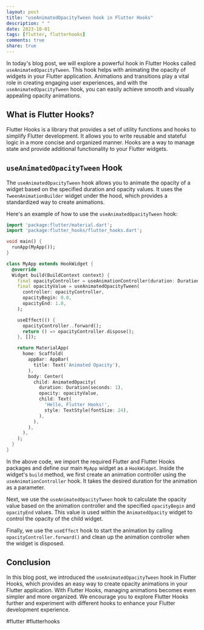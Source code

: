 ```yaml
---
layout: post
title: "useAnimatedOpacityTween hook in Flutter Hooks"
description: " "
date: 2023-10-01
tags: [flutter, flutterhooks]
comments: true
share: true
---
```


In today's blog post, we will explore a powerful hook in Flutter Hooks called `useAnimatedOpacityTween`. This hook helps with animating the opacity of widgets in your Flutter application. Animations and transitions play a vital role in creating engaging user experiences, and with the `useAnimatedOpacityTween` hook, you can easily achieve smooth and visually appealing opacity animations.

## What is Flutter Hooks?

Flutter Hooks is a library that provides a set of utility functions and hooks to simplify Flutter development. It allows you to write reusable and stateful logic in a more concise and organized manner. Hooks are a way to manage state and provide additional functionality to your Flutter widgets.

## `useAnimatedOpacityTween` Hook

The `useAnimatedOpacityTween` hook allows you to animate the opacity of a widget based on the specified duration and opacity values. It uses the `TweenAnimationBuilder` widget under the hood, which provides a standardized way to create animations.

Here's an example of how to use the `useAnimatedOpacityTween` hook:

```dart
import 'package:flutter/material.dart';
import 'package:flutter_hooks/flutter_hooks.dart';

void main() {
  runApp(MyApp());
}

class MyApp extends HookWidget {
  @override
  Widget build(BuildContext context) {
    final opacityController = useAnimationController(duration: Duration(seconds: 1));
    final opacityValue = useAnimatedOpacityTween(
      controller: opacityController,
      opacityBegin: 0.0,
      opacityEnd: 1.0,
    );

    useEffect(() {
      opacityController..forward();
      return () => opacityController.dispose();
    }, []);

    return MaterialApp(
      home: Scaffold(
        appBar: AppBar(
          title: Text('Animated Opacity'),
        ),
        body: Center(
          child: AnimatedOpacity(
            duration: Duration(seconds: 1),
            opacity: opacityValue,
            child: Text(
              'Hello, Flutter Hooks!',
              style: TextStyle(fontSize: 24),
            ),
          ),
        ),
      ),
    );
  }
}
```

In the above code, we import the required Flutter and Flutter Hooks packages and define our main `MyApp` widget as a `HookWidget`. Inside the widget's `build` method, we first create an animation controller using the `useAnimationController` hook. It takes the desired duration for the animation as a parameter.

Next, we use the `useAnimatedOpacityTween` hook to calculate the opacity value based on the animation controller and the specified `opacityBegin` and `opacityEnd` values. This value is used within the `AnimatedOpacity` widget to control the opacity of the child widget.

Finally, we use the `useEffect` hook to start the animation by calling `opacityController.forward()` and clean up the animation controller when the widget is disposed.

## Conclusion

In this blog post, we introduced the `useAnimatedOpacityTween` hook in Flutter Hooks, which provides an easy way to create opacity animations in your Flutter application. With Flutter Hooks, managing animations becomes even simpler and more organized. We encourage you to explore Flutter Hooks further and experiment with different hooks to enhance your Flutter development experience.

#flutter #flutterhooks